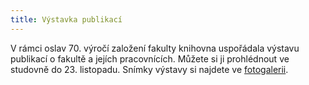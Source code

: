 ```yaml
---
title: Výstavka publikací
---
```


V rámci oslav 70. výročí založení fakulty knihovna uspořádala výstavu publikací
o fakultě a jejích pracovnících. Můžete si ji prohlédnout ve studovně do 23. listopadu.
Snímky výstavy si najdete ve [fotogalerii](foto_pedf_knihy_16.html).
